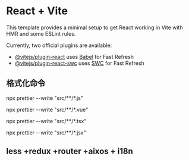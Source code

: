 # React + Vite

This template provides a minimal setup to get React working in Vite with HMR and some ESLint rules.

Currently, two official plugins are available:

- [@vitejs/plugin-react](https://github.com/vitejs/vite-plugin-react/blob/main/packages/plugin-react/README.md) uses [Babel](https://babeljs.io/) for Fast Refresh
- [@vitejs/plugin-react-swc](https://github.com/vitejs/vite-plugin-react-swc) uses [SWC](https://swc.rs/) for Fast Refresh


## 格式化命令

npx prettier --write "src/**/*.js"

npx prettier --write "src/**/*.vue"

npx prettier --write "src/**/*.tsx"

npx prettier --write "src/**/*.jsx"

## less +redux +router +aixos + i18n
